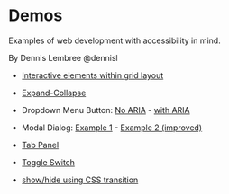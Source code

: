 # Demos

Examples of web development with accessibility in mind.

By Dennis Lembree @dennisl

- [Interactive elements within grid layout](https://weboverhauls.github.io/demos/grid/)

- [Expand-Collapse](https://weboverhauls.github.io/demos/expand-collapse/)

- Dropdown Menu Button: [No ARIA](https://weboverhauls.github.io/demos/menu-button/no_aria.html) - [with ARIA](https://weboverhauls.github.io/demos/menu-button/with_aria.html)

- Modal Dialog: [Example 1](https://weboverhauls.github.io/demos/modal/modal_demo.html) - [Example 2 (improved)](https://weboverhauls.github.io/demos/modal/modal_demo2.html)

- [Tab Panel](https://weboverhauls.github.io/demos/tab-panel/)

- [Toggle Switch](https://weboverhauls.github.io/demos/toggle_switch/)

- [show/hide using CSS transition](https://weboverhauls.github.io/demos/transition/transition.html)
